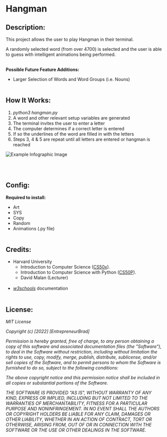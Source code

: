 # **Hangman**

## **Description:**
This project allows the user to play Hangman in their terminal.

A randomly selected word (from over 4700) is selected and the user is able to guess with intelligent animations being performed.
<br><br>

**Possible Future Feature Additions:**
- Larger Selection of Words and Word Groups (i.e. Nouns)
<br><br>

## **How It Works:**
1. *python3 hangman.py*
2. A word and other relevant setup variables are generated
3. The terminal invites the user to enter a letter
4. The computer determines if a correct letter is entered
5. If so the underlines of the word are filled in with the letters
5. Steps 3, 4 & 5 are repeat until all letters are entered or hangman is reached

![Example Infographic Image](https://ibb.co/ZKMjPZ9)

<br><br>

## **Config:**
**Required to install:**
- Art
- SYS
- Copy
- Random
- Animations (.py file)
<br><br>


## **Credits:**
- Harvard University
    - Introduction to Computer Science ([CS50x](https://www.edx.org/course/introduction-computer-science-harvardx-cs50x)).
    - Introduction to Computer Science with Python ([CS50P](https://www.edx.org/course/cs50s-introduction-to-programming-with-python)).
    - David Malan (Lecturer)
<br><br>
- *[w3schools](https://www.w3schools.com)* documentation
<br><br>

## **License:**
*MIT License*

*Copyright (c) [2022] [EntrepreneurBrad]*

*Permission is hereby granted, free of charge, to any person obtaining a copy
of this software and associated documentation files (the "Software"), to deal
in the Software without restriction, including without limitation the rights
to use, copy, modify, merge, publish, distribute, sublicense, and/or sell
copies of the Software, and to permit persons to whom the Software is
furnished to do so, subject to the following conditions:*

*The above copyright notice and this permission notice shall be included in all copies or substantial portions of the Software.*

*THE SOFTWARE IS PROVIDED "AS IS", WITHOUT WARRANTY OF ANY KIND, EXPRESS OR
IMPLIED, INCLUDING BUT NOT LIMITED TO THE WARRANTIES OF MERCHANTABILITY,
FITNESS FOR A PARTICULAR PURPOSE AND NONINFRINGEMENT. IN NO EVENT SHALL THE
AUTHORS OR COPYRIGHT HOLDERS BE LIABLE FOR ANY CLAIM, DAMAGES OR OTHER
LIABILITY, WHETHER IN AN ACTION OF CONTRACT, TORT OR OTHERWISE, ARISING FROM,
OUT OF OR IN CONNECTION WITH THE SOFTWARE OR THE USE OR OTHER DEALINGS IN THE
SOFTWARE.*
